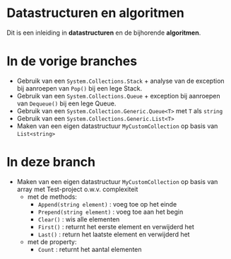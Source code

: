 # Datastructuren en algoritmen

Dit is een inleiding in **datastructuren** en de bijhorende **algoritmen**.

# In de vorige branches

- Gebruik van een `System.Collections.Stack` + analyse van de exception bij aanroepen van `Pop()` bij een lege Stack.
- Gebruik van een `System.Collections.Queue` + exception bij aanroepen van `Dequeue()` bij een lege Queue.
- Gebruik van een `System.Collection.Generic.Queue<T>` met `T` als `string`
- Gebruik van een `System.Collections.Generic.List<T>`
- Maken van een eigen datastructuur `MyCustomCollection` op basis van `List<string>`

# In deze branch

- Maken van een eigen datastructuur `MyCustomCollection` op basis van array met Test-project o.w.v. complexiteit
  - met de methods:
	  - `Append(string element)` : voeg toe op het einde
	  - `Prepend(string element)` : voeg toe aan het begin
	  - `Clear()` : wis alle elementen
	  - `First()` : returnt het eerste element en verwijderd het
	  - `Last()` : return het laatste element en verwijderd het
  - met de property:
	  - `Count` : returnt het aantal elementen
